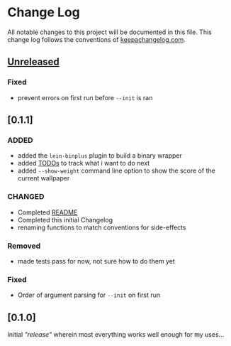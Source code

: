 # Change Log

All notable changes to this project will be documented
in this file. This change log follows the conventions
of [keepachangelog.com](http://keepachangelog.com/).

## [Unreleased]

### Fixed

- prevent errors on first run before `--init` is ran

## [0.1.1]

### ADDED

- added the `lein-binplus` plugin to build a binary wrapper
- added [TODOs](./TODO.md) to track what i want to do next
- added `--show-weight` command line option to show the score of the current wallpaper

### CHANGED

- Completed [README](./README.md)
- Completed this initial Changelog
- renaming functions to match conventions for side-effects

### Removed

- made tests pass for now, not sure how to do them yet

### Fixed

- Order of argument parsing for `--init` on first run

## [0.1.0]

Initial _"release"_ wherein most everything works well enough for my uses...

[Unreleased]: https://github.com/schelcj/wallpaper/tree/main
